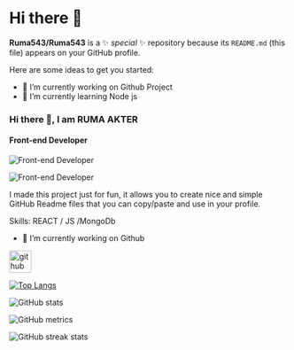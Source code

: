# Hi there 👋


**Ruma543/Ruma543** is a ✨ _special_ ✨ repository because its `README.md` (this file) appears on your GitHub profile.

Here are some ideas to get you started:

- 🔭 I’m currently working on Github Project
- 🌱 I’m currently learning Node js

### Hi there 👋, I am RUMA AKTER
#### Front-end Developer

![Front-end Developer]([https://i.ibb.co/xzmkZ8S/I-m-Ruma-Akter.png](https://www.canva.com/design/DAF2am0eh1s/dP55AncNIG6N4SdJh9KF0g/view?utm_content=DAF2am0eh1s&utm_campaign=designshare&utm_medium=link&utm_source=editor))

![Front-end Developer](https://i.ibb.co/xzmkZ8S/I-m-Ruma-Akter.png)

I made this project just for fun, it allows you to create nice and simple GitHub Readme files that you can copy/paste and use in your profile.

Skills: REACT / JS /MongoDb

- 🔭 I’m currently working on Github 


[<img src='https://cdn.jsdelivr.net/npm/simple-icons@3.0.1/icons/github.svg' alt='github' height='40'>](https://github.com/Ruma543)  

[![Top Langs](https://github-readme-stats.vercel.app/api/top-langs/?username=Ruma543)](https://github.com/anuraghazra/github-readme-stats)

![GitHub stats](https://github-readme-stats.vercel.app/api?username=Ruma543&show_icons=true)  

![GitHub metrics](https://metrics.lecoq.io/Ruma543)  

![GitHub streak stats](https://streak-stats.demolab.com/?user=Ruma543)  

